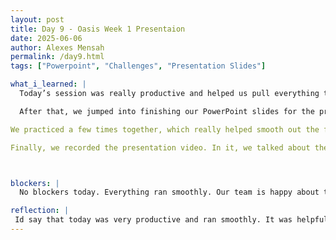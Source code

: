 ```yaml
---
layout: post
title: Day 9 - Oasis Week 1 Presentaion
date: 2025-06-06
author: Alexes Mensah
permalink: /day9.html
tags: ["Powerpoint", "Challenges", "Presentation Slides"]

what_i_learned: |
  Today’s session was really productive and helped us pull everything together. We started by going over the plan for next week like what steps we’ll need to take and how we should approach them as a team. 

  After that, we jumped into finishing our PowerPoint slides for the presentation video. Everyone focused on their sections. Once the slides were finalized, we took time to assign roles. Each of us chose a slide or specific part to talk about during the recording, and we made sure everyone felt confident with what they were presenting.

We practiced a few times together, which really helped smooth out the flow of the presentation. Along the way, we made some small tweaks adjusting slide layouts, rewording certain points, and improving how we explained our challenges and accomplishments. 

Finally, we recorded the presentation video. In it, we talked about the challenges we’ve faced so far, what we’ve accomplished as a group, and what we’re excited to work on next. 



blockers: |
  No blockers today. Everything ran smoothly. Our team is happy about today.

reflection: | 
 Id say that today was very productive and ran smoothly. It was helpful to talk through things in advance so that we all feel more prepared and aligned moving forward. It was nice to see how much effort each person was putting into making the slides look clean, professional, and engaging. It felt very collaborative, and we were all supportive of each other in making it the best it could be. It felt good to look back on how far we’ve come and to share that in a way that reflects our teamwork and growth. The whole experience reminded me how important planning is when working on a real world project like this and how rewarding it is to see your hard work come together in a final product.
---
```

